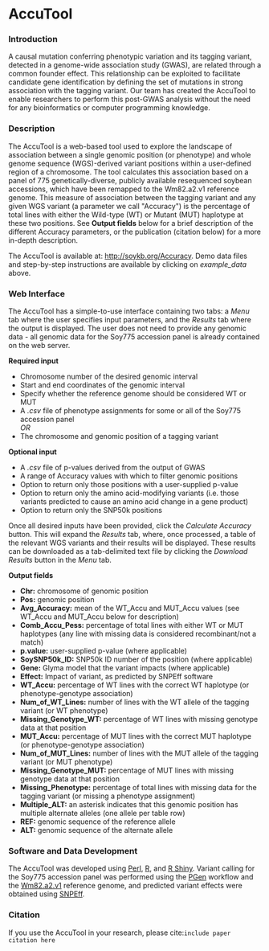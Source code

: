# AccuTool

### Introduction

A causal mutation conferring phenotypic variation and its tagging variant, detected in a genome-wide association study (GWAS), are related through a common founder effect. This relationship can be exploited to facilitate candidate gene identification by defining the set of mutations in strong association with the tagging variant. Our team has created the AccuTool to enable researchers to perform this post-GWAS analysis without the need for any bioinformatics or computer programming knowledge.

### Description

The AccuTool is a web-based tool used to explore the landscape of association between a single genomic position (or phenotype) and whole genome sequence (WGS)-derived variant positions within a user-defined region of a chromosome. The tool calculates this association based on a panel of 775 genetically-diverse, publicly available resequenced soybean accessions, which have been remapped to the Wm82.a2.v1 reference genome. This measure of association between the tagging variant and any given WGS variant (a parameter we call "Accuracy") is the percentage of total lines with either the Wild-type (WT) or Mutant (MUT) haplotype at these two positions. See __Output fields__ below for a brief description of the different Accuracy parameters, or the publication (citation below) for a more in-depth description.

The AccuTool is available at: http://soykb.org/Accuracy. Demo data files and step-by-step instructions are available by clicking on _example_data_ above.

### Web Interface

The AccuTool has a simple-to-use interface containing two tabs: a _Menu_ tab where the user specifies input parameters, and the _Results_ tab where the output is displayed. The user does not need to provide any genomic data - all genomic data for the Soy775 accession panel is already contained on the web server.

__Required input__
* Chromosome number of the desired genomic interval
* Start and end coordinates of the genomic interval
* Specify whether the reference genome should be considered WT or MUT
* A _.csv_ file of phenotype assignments for some or all of the Soy775 accession panel
<br>_OR_<br>  
* The chromosome and genomic position of a tagging variant

__Optional input__
* A _.csv_ file of p-values derived from the output of GWAS
* A range of Accuracy values with which to filter genomic positions
* Option to return only those positions with a user-supplied p-value
* Option to return only the amino acid-modifying variants (i.e. those variants predicted to cause an amino acid change in a gene product)
* Option to return only the SNP50k positions

Once all desired inputs have been provided, click the _Calculate Accuracy_ button. This will expand the _Results_ tab, where, once processed, a table of the relevant WGS variants and their results will be displayed. These results can be downloaded as a tab-delimited text file by clicking the _Download Results_ button in the _Menu_ tab.

__Output fields__
* __Chr:__ chromosome of genomic position
* __Pos:__ genomic position
* __Avg_Accuracy:__ mean of the WT_Accu and MUT_Accu values (see WT_Accu and MUT_Accu below for description)
* __Comb_Accu_Pess:__ percentage of total lines with either WT or MUT haplotypes (any line with missing data is considered recombinant/not a match)
* __p.value:__ user-supplied p-value (where applicable)
* __SoySNP50k_ID:__ SNP50k ID number of the position (where applicable)
* __Gene:__ Glyma model that the variant impacts (where applicable)
* __Effect:__ Impact of variant, as predicted by SNPEff software
* __WT_Accu:__ percentage of WT lines with the correct WT haplotype (or phenotype-genotype association)
* __Num_of_WT_Lines:__ number of lines with the WT allele of the tagging variant (or WT phenotype)
* __Missing_Genotype_WT:__ percentage of WT lines with missing genotype data at that position
* __MUT_Accu:__ percentage of MUT lines with the correct MUT haplotype (or phenotype-genotype association)
* __Num_of_MUT_Lines:__ number of lines with the MUT allele of the tagging variant (or MUT phenotype)
* __Missing_Genotype_MUT:__ percentage of MUT lines with missing genotype data at that position
* __Missing_Phenotype:__ percentage of total lines with missing data for the tagging variant (or missing a phenotype assignment)
* __Multiple_ALT:__ an asterisk indicates that this genomic position has multiple alternate alleles (one allele per table row)
* __REF:__ genomic sequence of the reference allele
* __ALT:__ genomic sequence of the alternate allele

### Software and Data Development

The AccuTool was developed using [Perl](https://www.perl.org/), [R](https://www.r-project.org/about.html), and [R Shiny](https://shiny.rstudio.com/). Variant calling for the Soy775 accession panel was performed using the [PGen](http://soykb.org/Pegasus/) workflow and the [Wm82.a2.v1](https://phytozome.jgi.doe.gov/pz/portal.html#!info?alias=Org_Gmax) reference genome, and predicted variant effects were obtained using [SNPEff](https://pcingola.github.io/SnpEff/).

### Citation

If you use the AccuTool in your research, please cite:```include paper citation here```
